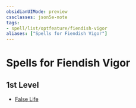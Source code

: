 ```yaml
---
obsidianUIMode: preview
cssclasses: json5e-note
tags:
- spell/list/optfeature/fiendish-vigor
aliases: ["Spells for Fiendish Vigor"]
---
```

# Spells for Fiendish Vigor

## 1st Level

- [False Life](false-life-xphb.md "XPHB")